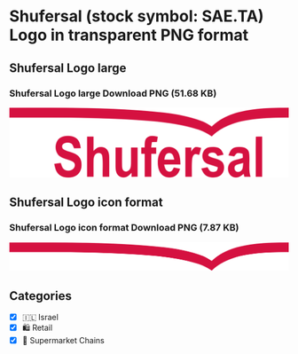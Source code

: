 # Shufersal (stock symbol: SAE.TA) Logo in transparent PNG format

## Shufersal Logo large

### Shufersal Logo large Download PNG (51.68 KB)

![Shufersal Logo large Download PNG (51.68 KB)](/img/orig/SAE.TA_BIG-4d591f2d.png)

## Shufersal Logo icon format

### Shufersal Logo icon format Download PNG (7.87 KB)

![Shufersal Logo icon format Download PNG (7.87 KB)](/img/orig/SAE.TA-02e87f40.png)



## Categories
- [x] 🇮🇱 Israel
- [x] 🛍️ Retail
- [x] 🛒 Supermarket Chains

